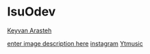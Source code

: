 # IsuOdev
[Keyvan Arasteh](https://github.com/keyvanarasteh)

[enter image description here](https://cdn.discordapp.com/attachments/1171774855163674674/1178306214552150076/istanbull.PNG?ex=6575aa2d&is=6563352d&hm=696a5fd78f72a3818fb4ffc854db29dfb25c292d7ecfe9e4c0d68c3d055e9152&)
[instagram](https://cdn.discordapp.com/attachments/1171774855163674674/1178300466073960468/instagram.PNG?ex=6575a4d2&is=65632fd2&hm=89ce696f045dbb265d54cd9f1d9501bcaeb1e647bb7750a9116d6c473543aa87&)
[Ytmusic](https://cdn.discordapp.com/attachments/1171774855163674674/1178300466711515166/ytmusic.PNG?ex=6575a4d3&is=65632fd3&hm=13eaa351cfef09a1fe9bf1e3521d0e7bd9c19ca814a08c23247b35d55213e762&)